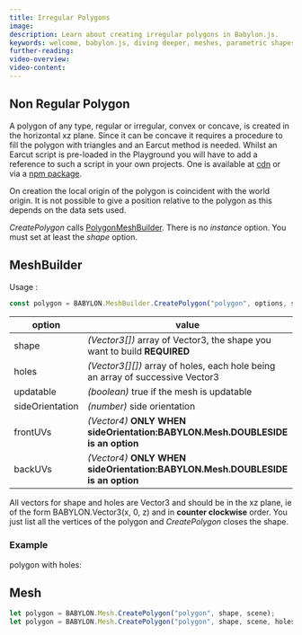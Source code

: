 ```yaml
---
title: Irregular Polygons
image: 
description: Learn about creating irregular polygons in Babylon.js.
keywords: welcome, babylon.js, diving deeper, meshes, parametric shapes, irregular polygons
further-reading:
video-overview:
video-content:
---
```


## Non Regular Polygon
A polygon of any type, regular or irregular, convex or concave, is created in the horizontal xz plane. Since it can be concave it requires a procedure to fill the polygon with triangles and an Earcut method is needed. Whilst an Earcut script is pre-loaded in the Playground you will have to add a reference to such a script in your own projects. One is available at [cdn](https://unpkg.com/earcut@2.1.1/dist/earcut.min.js) or via a [npm package](https://github.com/mapbox/earcut#install).

On creation the local origin of the polygon is coincident with the world origin. It is not possible to give a position relative to the polygon as this depends on the data sets used.

*CreatePolygon* calls [PolygonMeshBuilder](/How_To/polygonmeshbuilder). There is no *instance* option. You must set at least the _shape_ option. 

## MeshBuilder
Usage :
```javascript
const polygon = BABYLON.MeshBuilder.CreatePolygon("polygon", options, scene); //scene is optional and defaults to the current scene
```

option|value|default value
--------|-----|-------------
shape|_(Vector3[])_  array of Vector3, the shape you want to build **REQUIRED** |
holes|_(Vector3[][])_  array of holes, each hole being an array of successive Vector3 | []
updatable|_(boolean)_ true if the mesh is updatable|false
sideOrientation|_(number)_ side orientation|DEFAULTSIDE
frontUVs|_(Vector4)_  **ONLY WHEN sideOrientation:BABYLON.Mesh.DOUBLESIDE is an option** | Vector4(0,0, 1,1) 
backUVs|_(Vector4)_  **ONLY WHEN sideOrientation:BABYLON.Mesh.DOUBLESIDE is an option** | Vector4(0,0, 1,1) 

All vectors for shape and holes are Vector3 and should be in the xz plane, ie of the form BABYLON.Vector3(x, 0, z) and in **counter clockwise** order. You just list all the vertices of the polygon and *CreatePolygon* closes the shape.

### Example
polygon with holes: <Playground id="#ZD60FU" title="Create a Polygon With Holes" description="Simple example of creating a polygon with holes." image=""/>


## Mesh
```javascript
let polygon = BABYLON.Mesh.CreatePolygon("polygon", shape, scene);
let polygon = BABYLON.Mesh.CreatePolygon("polygon", shape, scene, holes, updatable, sideOrientation); //optional parameters after scene
```